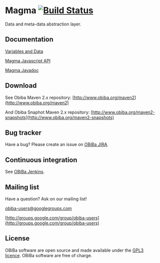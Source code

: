 # Magma [![Build Status](http://ci.obiba.org/view/Magma/job/Magma/badge/icon)](http://ci.obiba.org/view/Magma/job/Magma/)

Data and meta-data abstraction layer.

## Documentation

[Variables and Data](http://wiki.obiba.org/display/OPALDOC/Variables+and+Data)

[Magma Javascript API](http://wiki.obiba.org/display/OPALDOC/Magma+Javascript+API)

[Magma Javadoc](http://apidocs.obiba.org/magma/)

## Download

See Obiba Maven 2.x repository: [http://www.obiba.org/maven2](http://www.obiba.org/maven2)

And Obiba Snaphot Maven 2.x repository: [http://www.obiba.org/maven2-snapshots](http://www.obiba.org/maven2-snapshots)


## Bug tracker

Have a bug? Please create an issue on [OBiBa JIRA](http://jira.obiba.org/jira/browse/MAGMA).


## Continuous integration

See [OBiBa Jenkins](http://ci.obiba.org/view/Magma).


## Mailing list

Have a question? Ask on our mailing list!

obiba-users@googlegroups.com

[http://groups.google.com/group/obiba-users](http://groups.google.com/group/obiba-users)


## License

OBiBa software are open source and made available under the [GPL3 licence](http://www.obiba.org/node/62). OBiBa software are free of charge.
